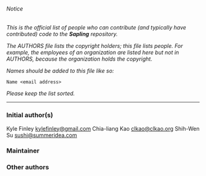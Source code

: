 ###### Notice

*This is the official list of people who can contribute (and typically have
contributed) code to the **Sapling** repository.*

*The AUTHORS file lists the copyright holders; this file lists people. For
example, the employees of an organization are listed here but not in AUTHORS,
because the organization holds the copyright.*

*Names should be added to this file like so:*

	Name <email address>

*Please keep the list sorted.*

* * *

### Initial author(s)

Kyle Finley <kylefinley@gmail.com>
Chia-liang Kao <clkao@clkao.org>
Shih-Wen Su <sushi@summeridea.com>

### Maintainer



### Other authors
